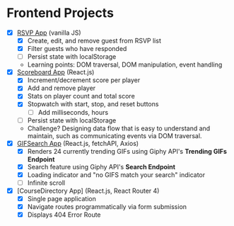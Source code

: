 # Frontend Projects

* [x] [RSVP App](https://cdn.rawgit.com/gevuong/Frontend-Projects/master/RSVPApp/index.html) (vanilla JS)
  * [x] Create, edit, and remove guest from RSVP list
  * [x] Filter guests who have responded
  * [ ] Persist state with localStorage
  * Learning points: DOM traversal, DOM manipulation, event handling
* [x] [Scoreboard App](https://rawgit.com/gevuong/Frontend-Projects/master/ScoreboardApp/index.html) (React.js)
  * [x] Increment/decrement score per player
  * [x] Add and remove player
  * [x] Stats on player count and total score
  * [x] Stopwatch with start, stop, and reset buttons
    * [ ] Add milliseconds, hours
  * [ ] Persist state with localStorage
  * Challenge? Designing data flow that is easy to understand and maintain, such as communicating events via DOM traversal.
* [x] [GIFSearch App](https://gevuong.github.io/app-deployment/) (React.js, fetchAPI, Axios)
  * [x] Renders 24 currently trending GIFs using Giphy API's **Trending GIFs Endpoint**
  * [x] Search feature using Giphy API's **Search Endpoint**
  * [x] Loading indicator and "no GIFS match your search" indicator
  * [ ] Infinite scroll
* [x] [CourseDirectory App] (React.js, React Router 4)
  * [x] Single page application
  * [x] Navigate routes programmatically via form submission
  * [x] Displays 404 Error Route
